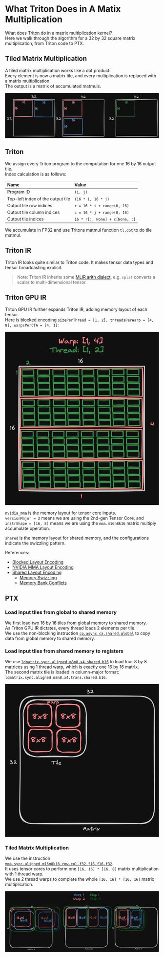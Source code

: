 # What Triton Does in A Matix Multiplication

What does Triton do in a matrix multiplication kernel?  
Here we walk through the algorithm for a 32 by 32 square matrix multiplication, from Triton code to PTX.

## Tiled Matrix Multiplication

A tiled matrix multiplication works like a dot product:  
Every element is now a matrix tile, and every multiplication is replaced with a matrix multiplication.  
The output is a matrix of accumulated matmuls.

![](imgs/tiled-matmul.png)


## Triton

We assign every Triton program to the computation for one 16 by 16 output tile.  
Index calculation is as follows:

| Name | Value |
| :- | :- |
| Program ID | `(i, j)` |
| Top-left index of the output tile | `(16 * i, 16 * j)` |
| Output tile row indices | `r = 16 * i + range(0, 16)` |
| Output tile column indices | `c = 16 * j + range(0, 16)` |
| Output tile indices | `16 * r[:, None] + c[None, :]` |

We accumulate in FP32 and use Tritons matmul function `tl.dot` to do tile matmul.


## Triton IR

Triton IR looks quite similar to Triton code. It makes tensor data types and tensor broadcasting explicit.  

> Note: Triton IR inherits some [MLIR arith dialect](https://mlir.llvm.org/docs/Dialects/ArithOps/),
> e.g. `splat` converts a scalar to multi-dimensional tensor.


## Triton GPU IR

Triton GPU IR further expands Triton IR, adding memory layout of each tensor.  
Here is blocked encoding `sizePerThread = [1, 2], threadsPerWarp = [4, 8], warpsPerCTA = [4, 1]`:

![](imgs/blocked_encoding.png)

`nvidia_mma` is the memory layout for tensor core inputs.  
`versionMajor = 2` means we are using the 2nd-gen Tensor Core,
and `instrShape = [16, 8]` means we are using the `mma.m16n8k16` matrix multiply accumulate operation.

`shared` is the memory layout for shared memory, and the configurations indicate the swizzling pattern.

References:

- [Blocked Layout Encoding](https://github.com/triton-lang/triton/blob/384fd6a60ae6a3c158dd569b8ad65fe04ba69293/include/triton/Dialect/TritonGPU/IR/TritonGPUAttrDefs.td#L583)
- [NVIDIA MMA Layout Encoding](https://github.com/triton-lang/triton/blob/384fd6a60ae6a3c158dd569b8ad65fe04ba69293/include/triton/Dialect/TritonGPU/IR/TritonGPUAttrDefs.td#L1045)
- [Shared Layout Encoding](https://github.com/triton-lang/triton/blob/384fd6a60ae6a3c158dd569b8ad65fe04ba69293/include/triton/Dialect/TritonGPU/IR/TritonGPUAttrDefs.td#L152)
  - [Memory Swizzling](https://leimao.github.io/blog/CUDA-Shared-Memory-Swizzling/)
  - [Memory Bank Conflicts](https://leimao.github.io/blog/CUDA-Shared-Memory-Bank/)


## PTX

### Load input tiles from global to shared memory

We first load two 16 by 16 tiles from global memory to shared memory.  
As Triton GPU IR dictates, every thread loads 2 elements per tile.  
We use the non-blocking instruction
[`cp.async.ca.shared.global`](https://docs.nvidia.com/cuda/parallel-thread-execution/index.html?highlight=cp#data-movement-and-conversion-instructions-cp-async)
to copy data from global memory to shared memory.


### Load input tiles from shared memory to registers

We use
[`ldmatrix.sync.aligned.m8n8.x4.shared.b16`](https://docs.nvidia.com/cuda/parallel-thread-execution/index.html?highlight=ldmatrix#warp-level-matrix-instructions-ldmatrix)
to load four 8 by 8 matrices using 1 thread warp, which is exactly one 16 by 16 matrix.  
The second matrix tile is loaded in column-major format: `ldmatrix.sync.aligned.m8n8.x4.trans.shared.b16`.

![](imgs/ldmatrix.png)


### Tiled Matrix Multiplication

We use the instruction
[`mma.sync.aligned.m16n8k16.row.col.f32.f16.f16.f32`](https://docs.nvidia.com/cuda/parallel-thread-execution/index.html?highlight=mma#warp-level-matrix-fragment-mma-16816-float).  
It uses tensor cores to perform one `[16, 16] * [16, 8]` matrix multiplication with 1 thread warp.  
We use 2 thread warps to complete the whole `[16, 16] * [16, 16]` matrix multiplication.

![](imgs/mma.png)
